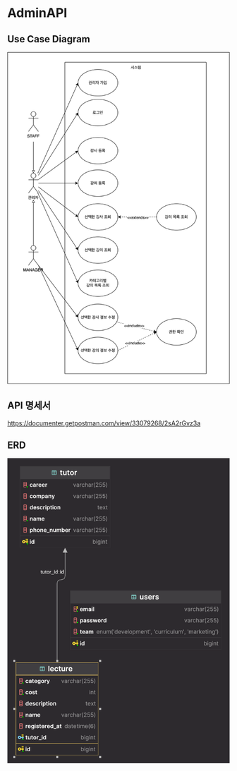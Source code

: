 # AdminAPI

## Use Case Diagram
![usecase](./src/main/resources/static/UseCaseDiagram.svg)

## API 명세서
https://documenter.getpostman.com/view/33079268/2sA2rGvz3a

## ERD
![erd](./src/main/resources/static/lecture.png)



